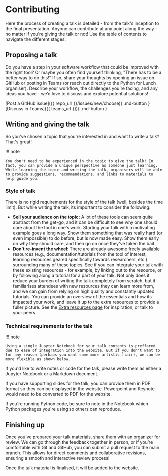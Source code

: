 # Contributing

Here the process of creating a talk is detailed - from the talk's inception to the final presentation. Anyone can contribute at any point along the way - no matter if you're giving the talk or not! Use the table of contents to navigate the different stages.

## Proposing a talk

Do you have a step in your software workflow that could be improved with the right tool? Or maybe you often find yourself thinking, "There has to be a better way to do this!" If so, share your thoughts by opening an issue on GitHub or posting in Teams (or reach out directly to the Python for Lunch organiser). Describe your workflow, the challenges you’re facing, and any ideas you have - we’d love to discuss and explore potential solutions!

[Post a GitHub issue]({{ repo_url }}/issues/new/choose){ .md-button }
[Discuss in Teams]({{ teams_url }}){ .md-button }

## Writing and giving the talk

So you've chosen a topic that you're interested in and want to write a talk? That's great!

!!! note

    You don't need to be experienced in the topic to give the talk! In fact, you can provide a unique perspective as someone just learning. While learning the topic and writing the talk, organisers will be able to provide suggestions, recommendations, and links to materials to help guide you.

### Style of talk

There is no rigid requirements for the style of the talk (well, besides the time limit). But while writing the talk, its important to consider the following:

- **Sell your audience on the topic:** A lot of these tools can seem quite abstract from the get-go, and it can be difficult to see why one should care about the tool in one's work. Starting your talk with a motivating example goes a long way. Show them something that was really hard (or even impossible) to do before, but is now made easy. Show them early on why they should care, and then go on once they've taken the bait.
- **Don't re-invent the wheel:** There are already awesome freely available resources (e.g., documentation/tutorials from the tool of interest, learning resources geared specifically towards researchers, etc.) surrounding many of these topics. See if you can integrate your talk with these existing resources - for example, by linking out to the resource, or by following along a tutorial for a part of your talk. Not only does it reduce your burden of writing the talk completely from scratch, but it familiarises attendees with new resources they can learn more from, and we can gain from relying on high quality and constantly updated tutorials. You can provide an overview of the essentials and how its impacted your work, and leave it up to the extra resources to provide a fuller picture. See the [Extra resources page](./extra-resources.md) for inspiration, or talk to your peers.

### Technical requirements for the talk

!!! note

    Using a single Jupyter Notebook for your talk contents is preffered due to ease of integration into the website. But if you don't want to for any reason (perhaps you want some more artistic flair), we can be more flexible as shown below.

If you'd like to write notes or code for the talk, please write them as either a Jupyter Notebook or a Markdown document.

If you have supporting slides for the talk, you can provide them in PDF format so they can be displayed in the website. Powerpoint and Keynote would need to be converted to PDF for the website.

If you're running Python code, be sure to note in the Notebook which Python packages you're using so others can reproduce.

## Finishing up

Once you’ve prepared your talk materials, share them with an organizer for review. We can go through the feedback together in person, or if you’re comfortable with Git and GitHub, you can submit a pull request to the main branch. This allows for direct comments and collaborative revisions, ensuring a smooth and interactive review process!

Once the talk material is finalised, it will be added to the website.
